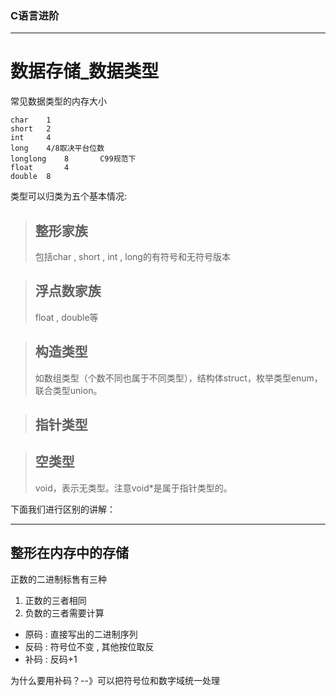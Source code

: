 ### C语言进阶
---
# 数据存储_数据类型

常见数据类型的内存大小
```
char	1
short	2
int		4
long	4/8取决平台位数
longlong	8		C99规范下
float		4
double	8
```
类型可以归类为五个基本情况:
> ## 整形家族
>  包括char , short , int ,  long的有符号和无符号版本

>## 浮点数家族
>float , double等

>## 构造类型
>如数组类型（个数不同也属于不同类型），结构体struct，枚举类型enum，联合类型union。

>## 指针类型


>## 空类型
>void，表示无类型。注意void*是属于指针类型的。

下面我们进行区别的讲解：

----

## 整形在内存中的存储

正数的二进制标售有三种
1. 正数的三者相同
2. 负数的三者需要计算

- 原码 : 直接写出的二进制序列
- 反码 : 符号位不变 , 其他按位取反
- 补码 : 反码+1

为什么要用补码？--》可以把符号位和数字域统一处理
<!--stackedit_data:
eyJoaXN0b3J5IjpbLTQwOTc5ODU0LC02OTc3NzM4MzAsLTIxMj
EzNjY4ODRdfQ==
-->